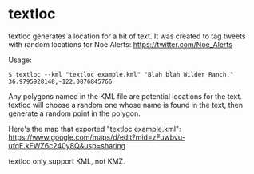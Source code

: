 textloc
=======

textloc generates a location for a bit of text. It was created to 
tag tweets with random locations for Noe Alerts:
https://twitter.com/Noe_Alerts

Usage:

    $ textloc --kml "textloc example.kml" "Blah blah Wilder Ranch."
    36.9795928148,-122.0876845766

Any polygons named in the KML file are potential locations for the
text. textloc will choose a random one whose name is found in the
text, then generate a random point in the polygon.

Here's the map that exported "textloc example.kml":
https://www.google.com/maps/d/edit?mid=zFuwbvu-ufqE.kFWZ6c240y8Q&usp=sharing

textloc only support KML, not KMZ.

